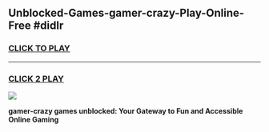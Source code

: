 
## Unblocked-Games-gamer-crazy-Play-Online-Free #didlr
<h3>
<a href="https://us.freeplayer.one?title=gamer-crazy&ref=10M">CLICK TO PLAY</a></h3>
<hr>

<h3>
<a href="https://us.freeplayer.one?title=gamer-crazy&ref=10M">CLICK 2 PLAY</a>
  
</h3>

<a href="https://us.freeplayer.one?title=gamer-crazy&ref=10M"><img src="https://clearcache.store/games.png"></a>


**gamer-crazy games unblocked: Your Gateway to Fun and Accessible Online Gaming**
